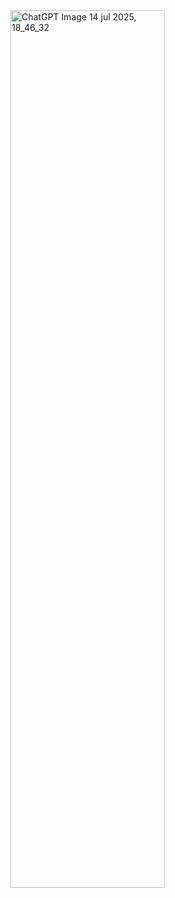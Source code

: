 <img width="70%" height="60%" alt="ChatGPT Image 14 jul 2025, 18_46_32" src="https://github.com/user-attachments/assets/642ff2aa-4ca0-41ac-b287-a75fe4e2d53c" />


<!--
**rubencrxz/rubencrxz** is a ✨ _special_ ✨ repository because its `README.md` (this file) appears on your GitHub profile.

Here are some ideas to get you started:

- 🔭 I’m currently working on ...
- 🌱 I’m currently learning ...
- 👯 I’m looking to collaborate on ...
- 🤔 I’m looking for help with ...
- 💬 Ask me about ...
- 📫 How to reach me: ...
- 😄 Pronouns: ...
- ⚡ Fun fact: ...
-->
